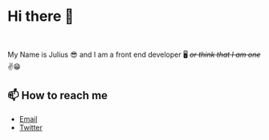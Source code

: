 <h1><b>Hi there 👋</b></h1>
<br>
<p>My Name is Julius 😎 and I am a front end developer 🖥 <em><s>or think that I am one</s></em> ✌️😁</p>
<h2>📫 How to reach me</h2>
<ul>
  <li><a href="mailto:dev@juliusnad.com">Email</a></li>
  <li><a href="https://www.twitter.com/iamjuliusss" target="_blank">Twitter</a> </li>
</ul>

<!--
**juliusnad/juliusnad** is a ✨ _special_ ✨ repository because its `README.md` (this file) appears on your GitHub profile.

Here are some ideas to get you started:

- 🔭 I’m currently working on ...
- 🌱 I’m currently learning ...
- 👯 I’m looking to collaborate on ...
- 🤔 I’m looking for help with ...
- 💬 Ask me about ...
- 📫 How to reach me: hi@juliusnad.com
- 😄 Pronouns: ...
- ⚡ Fun fact: ...
-->
